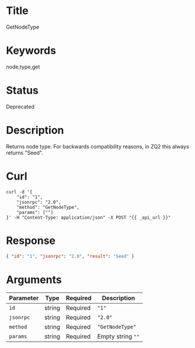 # Title

GetNodeType

# Keywords

node,type,get

# Status

Deprecated

# Description

Returns node type. For backwards compatibility reasons, in ZQ2 this always returns "Seed".

# Curl

```shell
curl -d '{
    "id": "1",
    "jsonrpc": "2.0",
    "method": "GetNodeType",
    "params": [""]
}' -H "Content-Type: application/json" -X POST "{{ _api_url }}"
```

# Response

```json
{ "id": "1", "jsonrpc": "2.0", "result": "Seed" }
```

# Arguments

| Parameter | Type   | Required | Description       |
| --------- | ------ | -------- | ----------------- |
| `id`      | string | Required | `"1"`             |
| `jsonrpc` | string | Required | `"2.0"`           |
| `method`  | string | Required | `"GetNodeType"`   |
| `params`  | string | Required | Empty string `""` |
